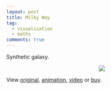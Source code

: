 ```yaml
---
layout: post
title: Milky Way
tag:
  - visualization
  - maths
comments: true
---
```


Synthetic galaxy.

<p align="center">
  <img src="https://shawenyao.github.io/R/output/milky_way/milky_way_large.jpg" />
</p>

View [original](https://shawenyao.github.io/R/output/milky_way/milky_way_large.jpg), [animation](https://shawenyao.github.io/R/output/milky_way/animation.html), [video](https://shawenyao.github.io/R/output/milky_way/video.html) or [buy](https://displate.com/displate/712287?art=5be7f871363ea).
